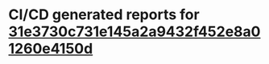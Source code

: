 # CI/CD generated reports for [31e3730c731e145a2a9432f452e8a01260e4150d](https://github.com/hydephp/develop/commit/31e3730c731e145a2a9432f452e8a01260e4150d)
